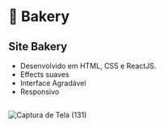 # :pretzel: Bakery

## Site Bakery
- Desenvolvido em HTML, CSS e ReactJS.
- Effects suaves
- Interface Agradável
- Responsivo 
##
![Captura de Tela (131)](https://user-images.githubusercontent.com/83035443/214400469-0ede1964-e458-4a34-b5f3-5dd3c576f2b3.png)
